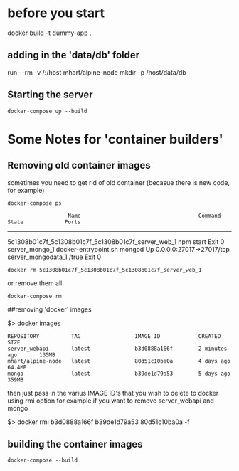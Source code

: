 
# before you start
docker build -t dummy-app .

## adding in the 'data/db' folder
run --rm -v /:/host mhart/alpine-node mkdir -p /host/data/db

## Starting the server

```
docker-compose up --build
```

# Some Notes for 'container builders'

## Removing old container images
sometimes you need to get rid of old container (becasue there is new code, for example)
```
docker-compose ps
```

                       Name                                     Command             State             Ports
---------------------------------------------------------------------------------------------------------------------
5c1308b01c7f_5c1308b01c7f_5c1308b01c7f_server_web_1   npm start                     Exit 0
server_mongo_1                                        docker-entrypoint.sh mongod   Up       0.0.0.0:27017->27017/tcp
server_mongodata_1                                    /true                         Exit 0

```
docker rm 5c1308b01c7f_5c1308b01c7f_5c1308b01c7f_server_web_1
```

or remove them all
```
docker-compose rm
```

##removing 'docker' images

$> docker images
```
REPOSITORY          TAG                 IMAGE ID            CREATED             SIZE
server_webapi       latest              b3d0888a166f        2 minutes ago       135MB
mhart/alpine-node   latest              80d51c10ba0a        4 days ago          64.4MB
mongo               latest              b39de1d79a53        5 days ago          359MB
```

then just pass in the varius IMAGE ID's that you wish to delete to docker using rmi option
for example if you want to remove server_webapi and mongo

$> docker rmi b3d0888a166f b39de1d79a53 80d51c10ba0a -f

## building the container images
```
docker-compose --build
```
